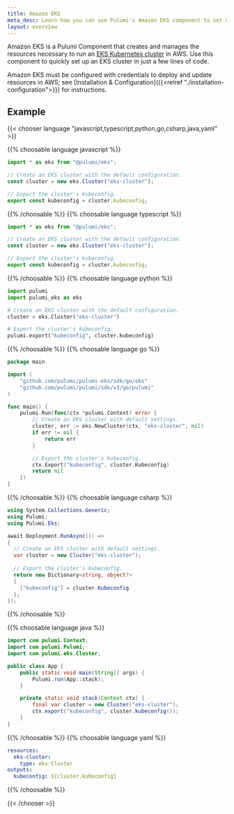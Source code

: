 ```yaml
---
title: Amazon EKS
meta_desc: Learn how you can use Pulumi's Amazon EKS component to set up an AWS Elastic Kubernetes Service cluster in just a few lines of code.
layout: overview
---
```


Amazon EKS is a Pulumi Component that creates and manages the resources necessary to run an [EKS Kubernetes cluster](https://aws.amazon.com/eks/) in AWS. Use this component to quickly set up an EKS cluster in just a few lines of code.

Amazon EKS must be configured with credentials to deploy and update resources in AWS; see [Installation & Configuration]({{<relref "./installation-configuration">}}) for instructions.

## Example

{{< chooser language "javascript,typescript,python,go,csharp,java,yaml" >}}

{{% choosable language javascript %}}

```javascript
import * as eks from "@pulumi/eks";

// Create an EKS cluster with the default configuration.
const cluster = new eks.Cluster("eks-cluster");

// Export the cluster's kubeconfig.
export const kubeconfig = cluster.kubeconfig;
```

{{% /choosable %}}
{{% choosable language typescript %}}

```typescript
import * as eks from "@pulumi/eks";

// Create an EKS cluster with the default configuration.
const cluster = new eks.Cluster("eks-cluster");

// Export the cluster's kubeconfig.
export const kubeconfig = cluster.kubeconfig;
```

{{% /choosable %}}
{{% choosable language python %}}

```python
import pulumi
import pulumi_eks as eks

# Create an EKS cluster with the default configuration.
cluster = eks.Cluster("eks-cluster")

# Export the cluster's kubeconfig.
pulumi.export("kubeconfig", cluster.kubeconfig)
```

{{% /choosable %}}
{{% choosable language go %}}

```go
package main

import (
	"github.com/pulumi/pulumi-eks/sdk/go/eks"
	"github.com/pulumi/pulumi/sdk/v3/go/pulumi"
)

func main() {
	pulumi.Run(func(ctx *pulumi.Context) error {
		// Create an EKS cluster with default settings.
		cluster, err := eks.NewCluster(ctx, "eks-cluster", nil)
		if err != nil {
			return err
		}

		// Export the cluster's kubeconfig.
		ctx.Export("kubeconfig", cluster.Kubeconfig)
		return nil
	})
}
```

{{% /choosable %}}
{{% choosable language csharp %}}

```csharp
using System.Collections.Generic;
using Pulumi;
using Pulumi.Eks;

await Deployment.RunAsync(() => 
{
  // Create an EKS cluster with default settings.
  var cluster = new Cluster("eks-cluster");
  
  // Export the cluster's kubeconfig.
  return new Dictionary<string, object?>
  {
    ["kubeconfig"] = cluster.Kubeconfig
  };
});
```

{{% /choosable %}}

{{% choosable language java %}}

```java
import com.pulumi.Context;
import com.pulumi.Pulumi;
import com.pulumi.eks.Cluster;

public class App {
    public static void main(String[] args) {
        Pulumi.run(App::stack);
    }

    private static void stack(Context ctx) {
		final var cluster = new Cluster("eks-cluster");
		ctx.export("kubeconfig", cluster.kubeconfig());
	}
}
```

{{% /choosable %}}
{{% choosable language yaml %}}

```yaml
resources:
  eks-cluster:
    type: eks:Cluster
outputs:
  kubeconfig: ${cluster.kubeconfig}
```

{{% /choosable %}}

{{< /chooser >}}
